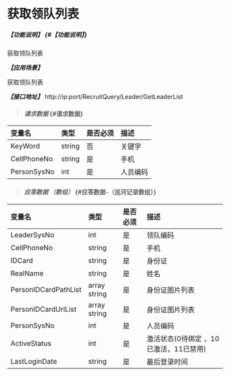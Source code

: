 # 获取领队列表

##### _【功能说明】_ {#【功能说明】}

获取领队列表

_**【应用场景】**_

获取领队列表

_**【接口地址】**_
http://ip:port/RecruitQuery/Leader/GetLeaderList

> #### _请求数据_ {#请求数据}

| 变量名 | 类型 | 是否必须 | 描述 |
| :--- | :--- | :--- | :--- |
| KeyWord| string | 否 |关键字|
| CellPhoneNo| string | 是 |手机 |
| PersonSysNo| int| 是 |人员编码|




> #### _应答数据 （数组）_ {#应答数据-（巡河记录数组）}

| 变量名 | 类型 | 是否必须 | 描述 |
| :--- | :--- | :--- | :--- |
| LeaderSysNo| int| 是 |领队编码|
| CellPhoneNo| string | 是 |手机 |
| IDCard| string | 是 |身份证|
| RealName| string | 是 |姓名|
| PersonIDCardPathList | array string |是 | 身份证图片列表 |
| PersonIDCardUrlList | array string | 是 | 身份证图片列表 |
| PersonSysNo| int| 是 |人员编码|
| ActiveStatus| int| 是 |激活状态(0待绑定 ，10已激活，11已禁用) |
| LastLoginDate| string | 是 |最后登录时间 |




